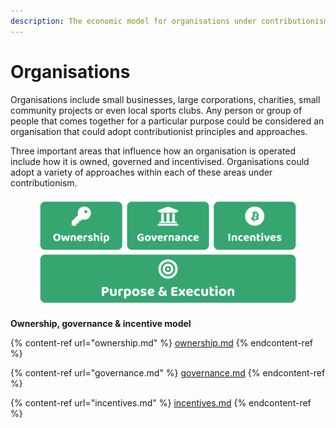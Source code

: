 ```yaml
---
description: The economic model for organisations under contributionism
---
```


# Organisations

Organisations include small businesses, large corporations, charities, small community projects or even local sports clubs. Any person or group of people that comes together for a particular purpose could be considered an organisation that could adopt contributionist principles and approaches.

Three important areas that influence how an organisation is operated include how it is owned, governed and incentivised. Organisations could adopt a variety of approaches within each of these areas under contributionism.

<figure><img src="../../../.gitbook/assets/contributionism-organisations-overview.png" alt=""><figcaption></figcaption></figure>



**Ownership, governance & incentive model**

{% content-ref url="ownership.md" %}
[ownership.md](ownership.md)
{% endcontent-ref %}

{% content-ref url="governance.md" %}
[governance.md](governance.md)
{% endcontent-ref %}

{% content-ref url="incentives.md" %}
[incentives.md](incentives.md)
{% endcontent-ref %}
